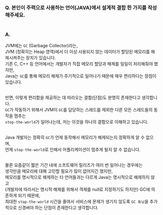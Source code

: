 ### Q. 본인이 주력으로 사용하는 언어(JAVA)에서 설계적 결함 한 가지를 작성해주세요. <br/><br/>

### A.
JVM에는 `GC` (Garbage Collector)라는, <br/>
JVM (정확히는 Heap 영역)에서 더 이상 사용되지 않는 데이터가 할당된 메모리를 해제시켜주는 장치가 있습니다. <br/>
기존 C, C++ 등 언어에서는 개발자가 직접 메모리 할당과 해제를 일일이 처리해줘야 했지만, <br/>
Java는 `GC`를 통해 메모리 해제가 주기적으로 일어나기 때문에 매우 편리하다는 장점이 있습니다. <br/><br/>

반면, 이렇게 편리함을 제공하는 데 따라오는 결함(단점)도 분명히 존재한다고 생각합니다. <br/>
`GC`가 작동하기 위해서 JVM이 `GC`를 담당하는 스레드를 제외한 다른 모든 스레드들의 동작을 멈추는 <br/>
`stop-the-world`가 일어나는데, 저는 이것을 하나의 결함으로 이해하고 있습니다. <br/><br/>

Java 개발자는 정확히 `GC`가 언제 동작해서 메모리가 해제되는지 정확하게 알 수 없으며, <br/>
언제 `stop-the-world`로 인해서 어플리케이션이 멈추게 될지 알 수 없습니다. <br/><br/>

물론 요즘같이 짧은 기간 내에 소프트웨어 릴리즈가 여러 번 일어나는 경우에는 <br/>
생각만큼 메모리에 대해 고민할 필요가 많이 없어지긴 했지만, <br>
메모리를 명시적으로 해제하는 타 언어들과는 다르게 Java는 명시적으로 해제하지 않고 <br/>
(개발자에 따라서는 명시적 해제를 위해서 객체를 null로 지정하기도 하지만) GC에 의존하게 되기 때문에, <br/>
최대한 `stop-the-world` 시간을 줄여서 서비스에 문제가 생기지 않도록 `GC 튜닝`을 추가적으로 신경써야 하는 단점이 존재한다고 생각합니다. <br/><br/>


